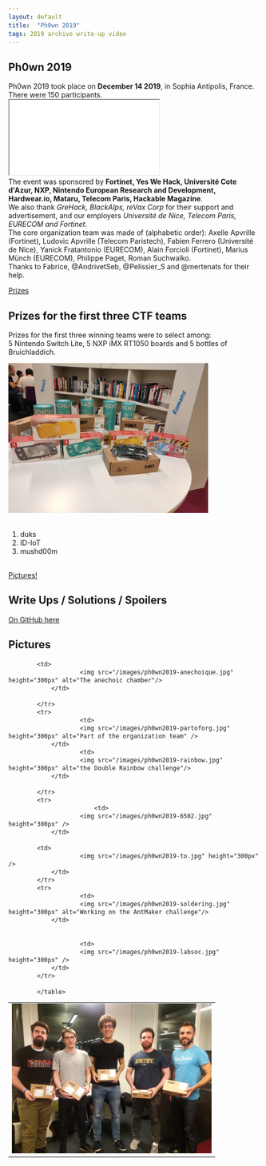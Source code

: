 ```yaml
---
layout: default
title:  "Ph0wn 2019"
tags: 2019 archive write-up video
---
```

<section class="content-section bg-light" id="about">
    <div class="container text-center">
        <div class="row">
            <div class="col-lg-10 mx-auto">
	    <h2>Ph0wn 2019</h2>
	    <p class="lead mb-5">
	    Ph0wn 2019 took place on <b>December 14 2019</b>, in Sophia Antipolis, France. There were 150 participants.
	    <br>
	    <iframe src="/videos/ph0wn2019-coffee.mp4" allowfullscreen="allowfullscreen">
	    </iframe>
	    <br>
	    The event was sponsored by <b>Fortinet, Yes We Hack, Universit&eacute; Cote d'Azur, NXP, Nintendo European Research and Development, Hardwear.io, Mataru, Telecom Paris, Hackable Magazine</b>.
	    <br>
	    	We also thank <i>GreHack, BlackAlps, reVax Corp</i> for their support and advertisement, and our employers <i>Universit&eacute; de Nice, Telecom Paris, EURECOM and Fortinet</i>.
	<br>
	The core organization team was made of (alphabetic order): Axelle Apvrille (Fortinet), Ludovic Apvrille (Telecom Paristech), Fabien Ferrero (Universit&eacute; de Nice), Yanick Fratantonio (EURECOM), Alain Forcioli (Fortinet), Marius M&uuml;nch (EURECOM), Philippe Paget, Roman Suchwalko.
	<br>
	Thanks to Fabrice, @AndrivetSeb, @Pelissier_S and @mertenats for their help.
<br>
	</p>
	<a class="btn btn-dark btn-xl js-scroll-trigger" href="#prizes">Prizes</a>
	   </div>
	   </div>
	   </div>
</section>

<!-- prizes -->
<section class="content-section bg-primary text-white text-center" id="prizes">
    <div class="container">
        <div class="content-section-heading">
            <h2 class="text-secondary mb-0">Prizes for the first three CTF teams</h2>

Prizes for the first three winning teams were to select among: <br>
5 Nintendo Switch Lite, 5 NXP iMX RT1050 boards and 5 bottles of Bruichladdich.
<br>

<img src="/images/ph0wn2019-prizes.jpg" width="400px" />
<br>
<br>
<ol>
<li>duks</li>
<li>ID-IoT</li>
<li>mushd00m</li>
</ol>
</div>

<br>
<a class="btn btn-dark btn-xl js-scroll-trigger" href="#pictures">Pictures!</a>
</div>
</section>

<section id="resources">
  <div class="container text-center">
  <h2 class="mx-auto mb-5">Write Ups / Solutions / Spoilers </h2>
  <a href="https://github.com/ph0wn/writeups">On GitHub here</a>
  </div>
  </section>

<section class="content-section bg-primary text-white text-center" id="pictures">
    <div class="container">
        <div class="content-section-heading">
            <h2 class="text-secondary mb-0">Pictures</h2>
	    <table>
	    	    <tr>
		    		    <td>
		    	    	<img src="/images/ph0wn2019-team2.jpg" height="300px" alt="Second team" />
	            </td>

		    <td>
		    	    	<img src="/images/ph0wn2019-anechoique.jpg" height="300px" alt="The anechoic chamber"/>
	            </td>
		    		    
		    </tr>
		    <tr>
		    		    <td>
		    	    	<img src="/images/ph0wn2019-partoforg.jpg" height="300px" alt="Part of the organization team" />
	            </td>
		    		    <td>
		    	    	<img src="/images/ph0wn2019-rainbow.jpg" height="300px" alt="the Double Rainbow challenge"/>
	            </td>

		    </tr>
		    <tr>
		    	    	    <td>
		    	    	<img src="/images/ph0wn2019-6502.jpg" height="300px" />
	            </td>

		    <td>
		    	    	<img src="/images/ph0wn2019-to.jpg" height="300px" />
	            </td>
		    </tr>
		    <tr>
		    		    <td>
		    	    	<img src="/images/ph0wn2019-soldering.jpg" height="300px" alt="Working on the AntMaker challenge"/>
	            </td>


		    		    <td>
		    	    	<img src="/images/ph0wn2019-labsoc.jpg" height="300px" />
	            </td>
		    </tr>

		    </table>
</div>
	</div>
</section>

